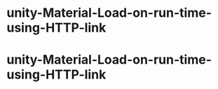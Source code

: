 # unity-Material-Load-on-run-time-using-HTTP-link
# unity-Material-Load-on-run-time-using-HTTP-link
